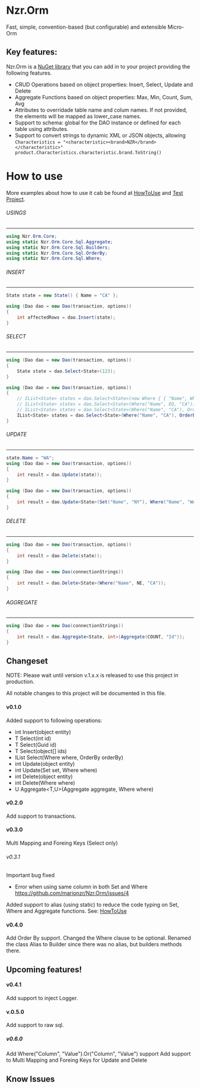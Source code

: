 # Nzr.Orm
Fast, simple, convention-based (but configurable) and extensible Micro-Orm

## Key features:
Nzr.Orm is a [NuGet library](https://www.nuget.org/packages/Nzr.Orm.Core/) that you can add in to your project providing the following features.

* CRUD Operations based on object properties: Insert, Select, Update and Delete
* Aggregate Functions based on object properties: Max, Min, Count, Sum, Avg
* Attributes to overridade table name and colum names. If not provided, the elements will be mapped as lower_case names.
* Support to schema: global for the DAO instance or defined for each table using attributes.
* Support to convert strings to dynamic XML or JSON objects, allowing 
`Characteristics = "<characteristic><brand>NZR</brand></characteristic>"
product.Characteristics.characteristic.brand.ToString()`

# How to use

More examples about how to use it cab be found at [HowToUse](https://raw.githubusercontent.com/marionzr/Nzr.Orm/master/dotnet/Nzr.Orm.Tests/Core/HowToUseTest.cs) and [Test Project](https://github.com/marionzr/Nzr.Orm/tree/master/dotnet/Nzr.Orm.Core.Tests).

###### USINGS
------------------------------------------------------------
```csharp
using Nzr.Orm.Core;
using static Nzr.Orm.Core.Sql.Aggregate;
using static Nzr.Orm.Core.Sql.Builders;
using static Nzr.Orm.Core.Sql.OrderBy;
using static Nzr.Orm.Core.Sql.Where;
```
###### INSERT
------------------------------------------------------------
```csharp
State state = new State() { Name = "CA" };

using (Dao dao = new Dao(transaction, options))
{
	int affectedRows = dao.Insert(state);
}
```

###### SELECT
------------------------------------------------------------
```csharp
using (Dao dao = new Dao(transaction, options))
{
	State state = dao.Select<State>(123);
}

using (Dao dao = new Dao(transaction, options))
{
	// IList<State> states = dao.Select<State>(new Where { { "Name", Where.EQ "CA" } }, new OrderBy { { "Name", OrderBy.DESC } });
	// IList<State> states = dao.Select<State>(Where("Name", EQ, "CA"));
	// IList<State> states = dao.Select<State>(Where("Name", "CA"), OrderBy("Name", DESC));
	IList<State> states = dao.Select<State>(Where("Name", "CA"), OrderBy("Name"));
}
```

###### UPDATE
------------------------------------------------------------
```csharp
state.Name = "WA";
using (Dao dao = new Dao(transaction, options))
{
	int result = dao.Update(state));
}

using (Dao dao = new Dao(transaction, options))
{
    int result = dao.Update<State>(Set("Name", "NY"), Where("Name", "WA").And("Description", IS_NOT, null));
}

```

###### DELETE
------------------------------------------------------------
```csharp
using (Dao dao = new Dao(transaction, options))
{
	int result = dao.Delete(state));
}

using (Dao dao = new Dao(connectionStrings))
{
	int result = dao.Delete<State>(Where("Name", NE, "CA"));
}
```

###### AGGREGATE
------------------------------------------------------------
```csharp
using (Dao dao = new Dao(connectionStrings))
{
	int result = dao.Aggregate<State, int>(Aggregate(COUNT, "Id"));
}
```

## Changeset
NOTE: Please wait until version v.1.x.x is released to use this project in production.

All notable changes to this project will be documented in this file.

#### v0.1.0
Added support to following operations:
* int Insert(object entity)
* T Select<T>(int id)
* T Select<T>(Guid id)
* T Select<T>(object[] ids)
* IList<T> Select<T>(Where where, OrderBy orderBy)
* int Update(object entity)
* int Update<T>(Set set, Where where)
* int Delete(object entity)
* int Delete<T>(Where where)
* U Aggregate<T,U>(Aggregate aggregate, Where where)

#### v0.2.0
Add support to transactions.

#### v0.3.0
Multi Mapping and Foreing Keys (Select only)

###### v0.3.1
Important bug fixed
* Error when using same column in both Set and Where
https://github.com/marionzr/Nzr.Orm/issues/4

Added support to alias (using static) to reduce the code typing on Set, Where and Aggregate functions. See: [HowToUse](https://raw.githubusercontent.com/marionzr/Nzr.Orm/master/dotnet/Nzr.Orm.Tests/Core/HowToUseTest.cs)

#### v0.4.0
Add Order By support.
Changed the Where clause to be optional.
Renamed the class Alias to Builder since there was no alias, but builders methods there.

## Upcoming features!

#### v0.4.1
Add support to inject Logger.

#### v.0.5.0
Add support to raw sql.

##### v0.6.0
Add Where("Column", "Value").Or("Column", "Value") support
Add support to Multi Mapping and Foreing Keys for Update and Delete

## Know Issues
